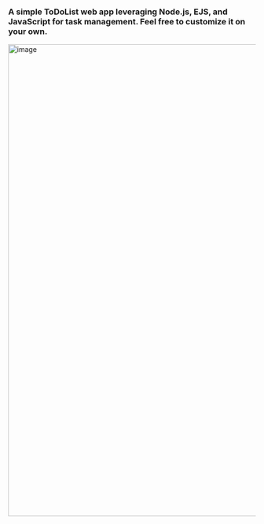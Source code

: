<h3>A simple ToDoList web app leveraging Node.js, EJS, and JavaScript for task management. Feel free to customize it on your own.</h3>
<img width="960" alt="image" src="https://github.com/shawnrrodrigo/todolist_template/assets/84116489/84eb0c54-2315-4737-ac2f-6bca2c2f7c65">
